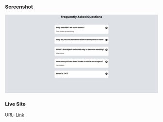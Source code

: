 ### Screenshot

![](./screenshot.jpeg)

### Live Site

URL: [Link](https://jolly-banach-e050a6.netlify.app/)
